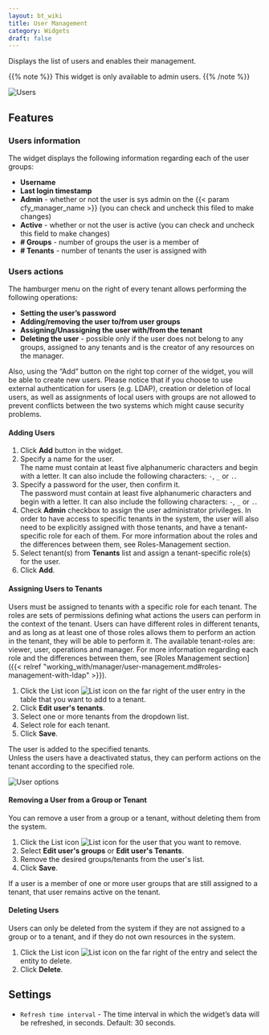 ```yaml
---
layout: bt_wiki
title: User Management
category: Widgets
draft: false
---
```

Displays the list of users and enables their management.

{{% note %}}
This widget is only available to admin users.
{{% /note %}}

![Users]( /images/ui/widgets/users-mgmt.png )

## Features

### Users information

The widget displays the following information regarding each of the user groups:

* **Username**
* **Last login timestamp**
* **Admin** - whether or not the user is sys admin on the {{< param cfy_manager_name >}} (you can check and uncheck this filed to make changes)
* **Active** - whether or not the user is active (you can check and uncheck this field to make changes)
* **# Groups** - number of groups the user is a member of
* **# Tenants** - number of tenants the user is assigned with


### Users actions

The hamburger menu on the right of every tenant allows performing the following operations:

* **Setting the user’s password**
* **Adding/removing the user to/from user groups**
* **Assigning/Unassigning the user with/from the tenant**
* **Deleting the user** - possible only if the user does not belong to any groups, assigned to any tenants and is the creator of any resources on the manager.

Also, using the “Add” button on the right top corner of the widget, you will be able to create new users.
Please notice that if you choose to use external authentication for users (e.g. LDAP), creation or deletion of local users, as well as assignments of local users with groups are not allowed to prevent conflicts between the two systems which might cause security problems.

#### Adding Users

1. Click **Add** button in the widget.
2. Specify a name for the user.   
   The name must contain at least five alphanumeric characters and begin with a letter. It can also include the following characters: `-`, `_` or `.`.
3. Specify a password for the user, then confirm it.   
   The password must contain at least five alphanumeric characters and begin with a letter. It can also include the following characters: `-`, `_` or `.`.
4. Check **Admin** checkbox to assign the user administrator privileges. In order to have access to specific tenants in the system, the user will also need to be explicitly assigned with those tenants, and have a tenant-specific role for each of them. For more information about the roles and the differences between them, see Roles-Management section.
5. Select tenant(s) from **Tenants** list and assign a tenant-specific role(s) for the user.
6. Click **Add**.


#### Assigning Users to Tenants

Users must be assigned to tenants with a specific role for each tenant. The roles are sets of permissions defining what actions the users can perform in the context of the tenant. Users can have different roles in different tenants, and as long as at least one of those roles allows them to perform an action in the tenant, they will be able to perform it. The available tenant-roles are: viewer, user, operations and manager. For more information regarding each role and the differences between them, see [Roles Management section]({{< relref "working_with/manager/user-management.md#roles-management-with-ldap" >}}).

1. Click the List icon ![List icon]( /images/ui/icons/list-icon.png ) on the far right of the user entry in the table that you want to add to a tenant.
2. Click **Edit user's tenants**.
3. Select one or more tenants from the dropdown list.
4. Select role for each tenant.
5. Click **Save**.

The user is added to the specified tenants.   
Unless the users have a deactivated status, they can perform actions on the tenant according to the specified role.

![User options]( /images/ui/widgets/users_tenant_role.png )


#### Removing a User from a Group or Tenant

You can remove a user from a group or a tenant, without deleting them from the system.

1. Click the List icon ![List icon]( /images/ui/icons/list-icon.png ) for the user that you want to remove.
2. Select **Edit user's groups** or **Edit user's Tenants**.
3. Remove the desired groups/tenants from the user's list.
4. Click **Save**.

If a user is a member of one or more user groups that are still assigned to a tenant, that user remains active on the tenant.


#### Deleting Users

Users can only be deleted from the system if they are not assigned to a group or to a tenant, and if they do not own resources in the system.

1. Click the List icon ![List icon]( /images/ui/icons/list-icon.png ) on the far right of the entry and select the entity to delete.
2. Click **Delete**.   


## Settings

* `Refresh time interval` - The time interval in which the widget’s data will be refreshed, in seconds. Default: 30 seconds.

